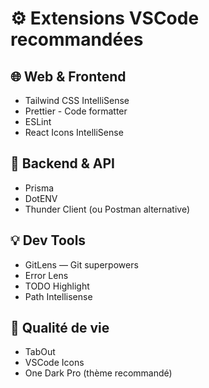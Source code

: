# ⚙️ Extensions VSCode recommandées

## 🌐 Web & Frontend

- Tailwind CSS IntelliSense
- Prettier - Code formatter
- ESLint
- React Icons IntelliSense

## 🧠 Backend & API

- Prisma
- DotENV
- Thunder Client (ou Postman alternative)

## 💡 Dev Tools

- GitLens — Git superpowers
- Error Lens
- TODO Highlight
- Path Intellisense

## 🌈 Qualité de vie

- TabOut
- VSCode Icons
- One Dark Pro (thème recommandé)
